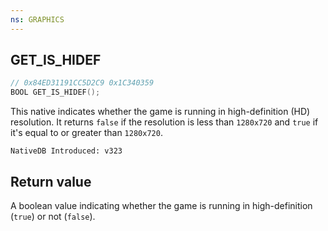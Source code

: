 ```yaml
---
ns: GRAPHICS
---
```

## GET_IS_HIDEF

```c
// 0x84ED31191CC5D2C9 0x1C340359
BOOL GET_IS_HIDEF();
```

This native indicates whether the game is running in high-definition (HD) resolution. It returns `false` if the resolution is less than `1280x720` and `true` if it's equal to or greater than `1280x720`.

```
NativeDB Introduced: v323
```

## Return value
A boolean value indicating whether the game is running in high-definition (`true`) or not (`false`).